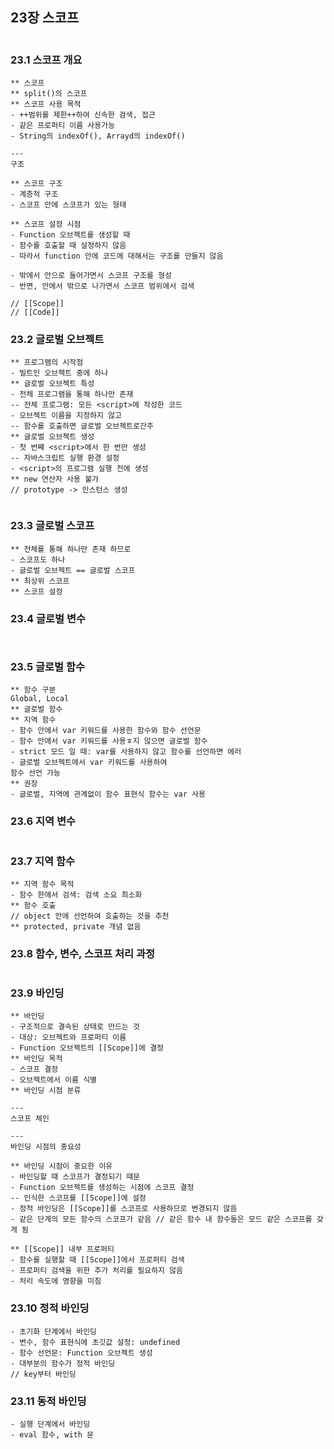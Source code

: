 ## 23장 스코프

```

```

### 23.1 스코프 개요 

```
** 스코프
** split()의 스코프
** 스코프 사용 목적
- ++범위를 제한++하여 신속한 검색, 접근
- 같은 프로퍼티 이름 사용가능
- String의 indexOf(), Arrayd의 indexOf()

---
구조

** 스코프 구조
- 계층적 구조
- 스코프 안에 스코프가 있는 형태

** 스코프 설정 시점
- Function 오브젝트를 생성할 때
- 함수를 호출할 때 설정하지 않음
- 따라서 function 안에 코드에 대해서는 구조를 만들지 않음

- 밖에서 안으로 들어가면서 스코프 구조를 형성
- 반면, 안에서 밖으로 나가면서 스코프 범위에서 검색

// [[Scope]]
// [[Code]]

```

### 23.2 글로벌 오브젝트 

```
** 프로그램의 시작점
- 빌트인 오브젝트 중에 하나
** 글로벌 오브젝트 특성
- 전체 프로그램을 통해 하나만 존재
-- 전체 프로그램: 모든 <script>에 작성한 코드
- 오브젝트 이름을 지정하지 않고
-- 함수를 호출하면 글로벌 오브젝트로간주
** 글로벌 오브젝트 생성
- 첫 번째 <script>에서 한 번만 생성
-- 자바스크립트 실행 환경 설정
- <script>의 프로그램 실행 전에 생성
** new 연산자 사용 불가
// prototype -> 인스턴스 생성


```

### 23.3 글로벌 스코프 

```
** 전체를 통해 하나만 존재 하므로
- 스코프도 하나
- 글로벌 오브젝트 == 글로벌 스코프
** 최상위 스코프
** 스코프 설정
```

### 23.4 글로벌 변수 

```


```

### 23.5 글로벌 함수 

```
** 함수 구분
Global, Local
** 글로벌 함수
** 지역 함수
- 함수 안에서 var 키워드를 사용한 함수와 함수 선언문
- 함수 안에서 var 키워드를 사용ㅎ지 않으면 글로벌 함수
- strict 모드 일 때: var를 사용하지 않고 함수를 선언하면 에러
- 글로벌 오브젝트에서 var 키워드를 사용하여 
함수 선언 가능
** 권장
- 글로벌, 지역에 관계없이 함수 표현식 함수는 var 사용
```

### 23.6 지역 변수 

```

```

### 23.7 지역 함수 

```
** 지역 함수 목적
- 함수 한에서 검색: 검색 소요 최소화
** 함수 호출
// object 안에 선언하여 호출하는 것을 추천
** protected, private 개념 없음
```

### 23.8 함수, 변수, 스코프 처리 과정 

```

```

### 23.9 바인딩 

```
** 바인딩
- 구조적으로 결속된 상태로 만드는 것
- 대상: 오브젝트와 프로퍼티 이름
- Function 오브젝트의 [[Scope]]에 결정
** 바인딩 목적
- 스코프 결정
- 오브젝트에서 이름 식별
** 바인딩 시점 분류

---
스코프 체인

---
바인딩 시점의 중요성

** 바인딩 시점이 중요한 이유
- 바인딩할 때 스코프가 결정되기 때문
- Function 오브젝트를 생성하는 시점에 스코프 결정
-- 인식한 스코프를 [[Scope]]에 설정
- 정적 바인딩은 [[Scope]]를 스코프로 사용하므로 변경되지 않음
- 같은 단계의 모든 함수의 스코프가 같음 // 같은 함수 내 함수들은 모드 같은 스코프를 갖게 됨

** [[Scope]] 내부 프로퍼티
- 함수를 실행할 때 [[Scope]]에서 프로퍼티 검색
- 프로퍼티 검색을 위한 추가 처리를 필요하지 않음
- 처리 속도에 영향을 미침
```

### 23.10 정적 바인딩 

```
- 초기화 단계에서 바인딩
- 변수, 함수 표현식에 초깃값 설정: undefined
- 함수 선언문: Function 오브젝트 생성
- 대부분의 함수가 정적 바인딩
// key부터 바인딩
```

### 23.11 동적 바인딩 
```
- 실행 단계에서 바인딩
- eval 함수, with 문
```
